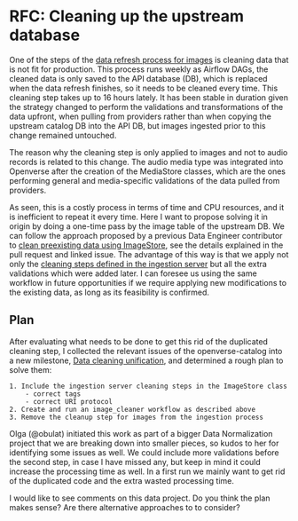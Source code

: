 # RFC: Cleaning up the upstream database

One of the steps of the [data refresh process for images][data-refresh] is cleaning data that is not fit for production. This process runs weekly as Airflow DAGs, the cleaned data is only saved to the API database (DB), which is replaced when the data refresh finishes, so it needs to be cleaned every time. This cleaning step takes up to 16 hours lately. It has been stable in duration given the strategy changed to perform the validations and transformations of the data upfront, when pulling from providers rather than when copying the upstream catalog DB into the API DB, but images ingested prior to this change remained untouched.

The reason why the cleaning step is only applied to images and not to audio records is related to this change. The audio media type was integrated into Openverse after the creation of the MediaStore classes, which are the ones performing general and media-specific validations of the data pulled from providers.

As seen, this is a costly process in terms of time and CPU resources, and it is inefficient to repeat it every time. Here I want to propose solving it in origin by doing a one-time pass by the image table of the upstream DB. We can follow the approach proposed by a previous Data Engineer contributor to [clean preexisting data using ImageStore][imagestore], see the details explained in the pull request and linked issue. The advantage of this way is that we apply not only the [cleaning steps defined in the ingestion server][cleanin-steps-is] but all the extra validations which were added later. I can foresee us using the same workflow in future opportunities if we require applying new modifications to the existing data, as long as its feasibility is confirmed.

## Plan

After evaluating what needs to be done to get this rid of the duplicated cleaning step, I collected the relevant issues of the openverse-catalog into a new milestone, [Data cleaning unification][milestone], and determined a rough plan to solve them:

    1. Include the ingestion server cleaning steps in the ImageStore class
        - correct tags
        - correct URI protocol
    2. Create and run an image_cleaner workflow as described above
    3. Remove the cleanup step for images from the ingestion process

Olga (@obulat) initiated this work as part of a bigger Data Normalization project that we are breaking down into smaller pieces, so kudos to her for identifying some issues as well. We could include more validations before the second step, in case I have missed any, but keep in mind it could increase the processing time as well. In a first run we mainly want to get rid of the duplicated code and the extra wasted processing time.

I would like to see comments on this data project. Do you think the plan makes sense? Are there alternative approaches to to consider?

[data-refresh]: https://github.com/WordPress/openverse-catalog/blob/main/DAGs.md#image_data_refresh
[imagestore]: https://github.com/cc-archive/cccatalog/pull/517
[milestone]: https://github.com/WordPress/openverse-catalog/milestone/11
[cleanin-steps-is]: https://github.com/WordPress/openverse-api/blob/e3a5cfb9e7a88f8afb8167b6e6072fa5115e1e53/ingestion_server/ingestion_server/cleanup.py

